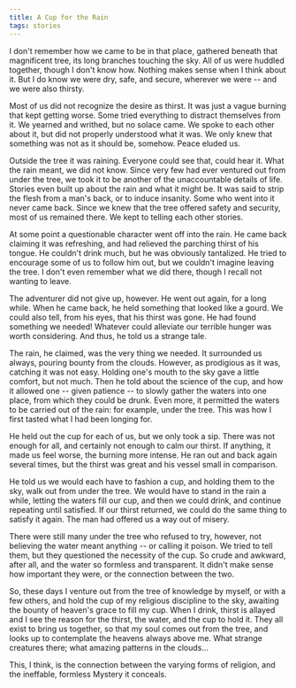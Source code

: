 ```yaml
---
title: A Cup for the Rain
tags: stories
---
```


I don't remember how we came to be in that place, gathered beneath that
magnificent tree, its long branches touching the sky.  All of us were
huddled together, though I don't know how.  Nothing makes sense when I
think about it.  But I do know we were dry, safe, and secure, wherever
we were -- and we were also thirsty.

Most of us did not recognize the desire as thirst.  It was just a vague
burning that kept getting worse.  Some tried everything to distract
themselves from it.  We yearned and writhed, but no solace came.  We
spoke to each other about it, but did not properly understood what it
was.  We only knew that something was not as it should be, somehow.
Peace eluded us.

Outside the tree it was raining.  Everyone could see that, could hear
it.  What the rain meant, we did not know.  Since very few had ever
ventured out from under the tree, we took it to be another of the
unaccountable details of life.  Stories even built up about the rain and
what it might be.  It was said to strip the flesh from a man's back, or
to induce insanity.  Some who went into it never came back.  Since we
knew that the tree offered safety and security, most of us remained
there.  We kept to telling each other stories.

At some point a questionable character went off into the rain.  He came
back claiming it was refreshing, and had relieved the parching thirst of
his tongue.  He couldn't drink much, but he was obviously tantalized.
He tried to encourage some of us to follow him out, but we couldn't
imagine leaving the tree.  I don't even remember what we did there,
though I recall not wanting to leave.

The adventurer did not give up, however.  He went out again, for a long
while.  When he came back, he held something that looked like a gourd.
We could also tell, from his eyes, that his thirst was gone.  He had
found something we needed!  Whatever could alleviate our terrible hunger
was worth considering.  And thus, he told us a strange tale.

The rain, he claimed, was the very thing we needed.  It surrounded us
always, pouring bounty from the clouds.  However, as prodigious as it
was, catching it was not easy.  Holding one's mouth to the sky gave a
little comfort, but not much.  Then he told about the science of the
cup, and how it allowed one -- given patience -- to slowly gather the
waters into one place, from which they could be drunk.  Even more, it
permitted the waters to be carried out of the rain: for example, under
the tree.  This was how I first tasted what I had been longing for.

He held out the cup for each of us, but we only took a sip.  There was
not enough for all, and certainly not enough to calm our thirst.  If
anything, it made us feel worse, the burning more intense.  He ran out
and back again several times, but the thirst was great and his vessel
small in comparison.

He told us we would each have to fashion a cup, and holding them to the
sky, walk out from under the tree.  We would have to stand in the rain a
while, letting the waters fill our cup, and then we could drink, and
continue repeating until satisfied.  If our thirst returned, we could do
the same thing to satisfy it again.  The man had offered us a way out of
misery.

There were still many under the tree who refused to try, however, not
believing the water meant anything -- or calling it poison.  We tried to
tell them, but they questioned the necessity of the cup.  So crude and
awkward, after all, and the water so formless and transparent.  It
didn't make sense how important they were, or the connection between the
two.

So, these days I venture out from the tree of knowledge by myself, or
with a few others, and hold the cup of my religious discipline to the
sky, awaiting the bounty of heaven's grace to fill my cup.  When I
drink, thirst is allayed and I see the reason for the thirst, the water,
and the cup to hold it.  They all exist to bring us together, so that my
soul comes out from the tree, and looks up to contemplate the heavens
always above me.  What strange creatures there; what amazing patterns in
the clouds...

This, I think, is the connection between the varying forms of religion,
and the ineffable, formless Mystery it conceals.


